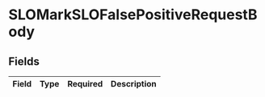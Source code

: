 # SLOMarkSLOFalsePositiveRequestBody


## Fields

| Field       | Type        | Required    | Description |
| ----------- | ----------- | ----------- | ----------- |